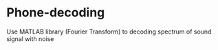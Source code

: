 ﻿# Phone-decoding
Use MATLAB library (Fourier Transform) to decoding spectrum of sound signal with noise
